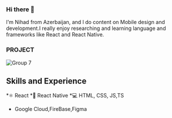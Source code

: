 ### Hi there 👋

l'm Nihad from Azerbaijan, and l do content on Mobile design and development.I really enjoy researching and  learning language and frameworks like React and React Native.
### PROJECT
  ![Group 7](https://github.com/user-attachments/assets/5bea8f7a-dca9-4087-8abd-9a86cea730fa)
## Skills and Experience
*⚛ React
*📱 React Native
*💻 HTML, CSS, JS,TS
* Google Cloud,FireBase,Figma



